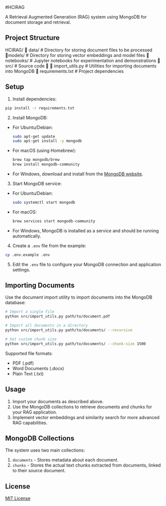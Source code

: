 #HCIRAG

A Retrieval Augmented Generation (RAG) system using MongoDB for document storage and retrieval.

## Project Structure


HCIRAG/
   data/              # Directory for storing document files to be processed
   models/            # Directory for storing vector embeddings and model files
   notebooks/         # Jupyter notebooks for experimentation and demonstrations
   src/               # Source code
      import_utils.py  # Utilities for importing documents into MongoDB
   requirements.txt   # Project dependencies


## Setup

1. Install dependencies:

```bash
pip install -r requirements.txt
```

2. Install MongoDB:

- For Ubuntu/Debian:
  ```bash
  sudo apt-get update
  sudo apt-get install -y mongodb
  ```

- For macOS (using Homebrew):
  ```bash
  brew tap mongodb/brew
  brew install mongodb-community
  ```

- For Windows, download and install from the [MongoDB website](https://www.mongodb.com/try/download/community).

3. Start MongoDB service:

- For Ubuntu/Debian:
  ```bash
  sudo systemctl start mongodb
  ```

- For macOS:
  ```bash
  brew services start mongodb-community
  ```

- For Windows, MongoDB is installed as a service and should be running automatically.

4. Create a `.env` file from the example:

```bash
cp .env.example .env
```

5. Edit the `.env` file to configure your MongoDB connection and application settings.

## Importing Documents

Use the document import utility to import documents into the MongoDB database:

```bash
# Import a single file
python src/import_utils.py path/to/document.pdf

# Import all documents in a directory
python src/import_utils.py path/to/documents/ --recursive

# Set custom chunk size
python src/import_utils.py path/to/documents/ --chunk-size 1500
```

Supported file formats:
- PDF (.pdf)
- Word Documents (.docx)
- Plain Text (.txt)

## Usage

1. Import your documents as described above.
2. Use the MongoDB collections to retrieve documents and chunks for your RAG application.
3. Implement vector embeddings and similarity search for more advanced RAG capabilities.

## MongoDB Collections

The system uses two main collections:

1. `documents` - Stores metadata about each document.
2. `chunks` - Stores the actual text chunks extracted from documents, linked to their source document.

## License

[MIT License](LICENSE)
